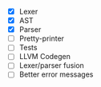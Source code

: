 - [X] Lexer
- [X] AST
- [X] Parser
- [ ] Pretty-printer
- [ ] Tests
- [ ] LLVM Codegen
- [ ] Lexer/parser fusion
- [ ] Better error messages
